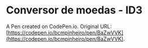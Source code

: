 # Conversor de moedas - ID3

A Pen created on CodePen.io. Original URL: [https://codepen.io/bcmpinheiro/pen/BaZwVVK](https://codepen.io/bcmpinheiro/pen/BaZwVVK).


